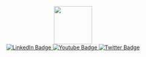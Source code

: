 <div id="header" align="center">
  <img src="https://media.giphy.com/media/M9gbBd9nbDrOTu1Mqx/giphy.gif" width="100"/>
</div>

<div id="badges" align="center">
  <a href='https://vk.com/id87166741'>
  <img src="https://img.shields.io/badge/VK-blue?style=for-the-badge&logo=linkedin&logoColor=white" alt="LinkedIn Badge"/>  
  </a>
  <a href='UCyRTomWZDWMUWPoHteLdRHw'>
  <img src="https://img.shields.io/badge/YouTube-red?style=for-the-badge&logo=youtube&logoColor=white" alt="Youtube Badge"/>  
  </a>
  <a href='https://instagram.com/borisovegor_?igshid=dDJnN2ZiOG9tNHh2&utm_source=qr'>
  <img src="https://img.shields.io/badge/Instagram-pink?style=for-the-badge&logo=twitter&logoColor=white" alt="Twitter Badge"/>  
  </a>
</div>



